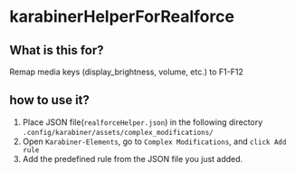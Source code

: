 # karabinerHelperForRealforce

## What is this for?
Remap media keys (display_brightness, volume, etc.) to F1-F12

## how to use it?
1. Place JSON file(`realforceHelper.json`) in the following directory `.config/karabiner/assets/complex_modifications/`
2. Open `Karabiner-Elements`, go to `Complex Modifications`, and `click Add rule`
3. Add the predefined rule from the JSON file you just added.
